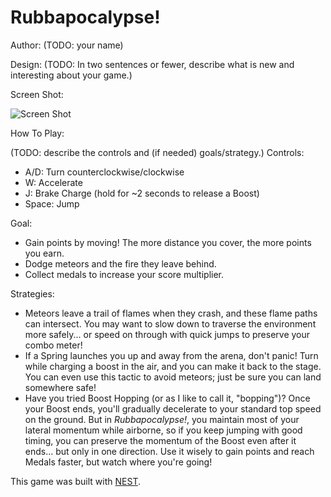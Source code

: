 # Rubbapocalypse!

Author: (TODO: your name)

Design: (TODO: In two sentences or fewer, describe what is new and interesting about your game.)

Screen Shot:

![Screen Shot](screenshot.png)

How To Play:

(TODO: describe the controls and (if needed) goals/strategy.)
Controls:
- A/D: Turn counterclockwise/clockwise
- W: Accelerate
- J: Brake Charge (hold for ~2 seconds to release a Boost)
- Space: Jump

Goal:
- Gain points by moving! The more distance you cover, the more points you earn.
- Dodge meteors and the fire they leave behind.
- Collect medals to increase your score multiplier.

Strategies:
- Meteors leave a trail of flames when they crash, and these flame paths can intersect. You may want to slow down to traverse the environment more safely... or speed on through with quick jumps to preserve your combo meter!
- If a Spring launches you up and away from the arena, don't panic! Turn while charging a boost in the air, and you can make it back to the stage. You can even use this tactic to avoid meteors; just be sure you can land somewhere safe!
- Have you tried Boost Hopping (or as I like to call it, "bopping")? Once your Boost ends, you'll gradually decelerate to your standard top speed on the ground. But in *Rubbapocalypse!*, you maintain most of your lateral momentum while airborne, so if you keep jumping with good timing, you can preserve the momentum of the Boost even after it ends... but only in one direction. Use it wisely to gain points and reach Medals faster, but watch where you're going!

This game was built with [NEST](NEST.md).

